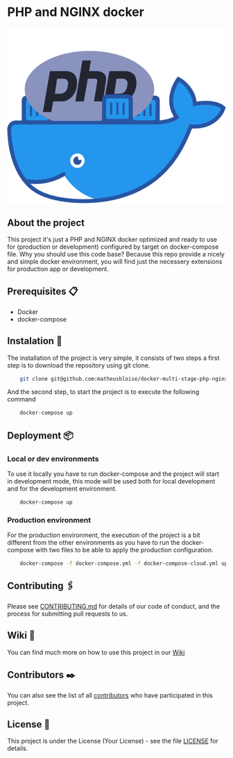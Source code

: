 # PHP and NGINX docker

![Image](docs/img/135923857-ee22eb05-a18f-47c9-a582-17271c89c488.png)

## About the project

This project it's just a PHP and NGINX docker optimized and ready to use for (production or development) configured by target on docker-compose file. Why you should use this code base? Because this repo provide a nicely and simple docker environment, you will find just the necessery extensions for production app or development.

## Prerequisites 📋

* Docker
* docker-compose

## Instalation 🔧

The installation of the project is very simple, it consists of two steps a first step is to download the repository using git clone.

```bash
    git clone git@github.com:matheusbloise/docker-multi-stage-php-nginx.git
```

And the second step, to start the project is to execute the following command

```bash
    docker-compose up
```

## Deployment 📦

### Local or dev environments

To use it locally you have to run docker-compose and the project will start in development mode, this mode will be used both for local development and for the development environment.

```bash
    docker-compose up
```

### Production environment

For the production environment, the execution of the project is a bit different from the other environments as you have to run the docker-compose with two files to be able to apply the production configuration.

```bash
    docker-compose -f docker-compose.yml -f docker-compose-cloud.yml up
```

## Contributing 🖇️

Please see [CONTRIBUTING.md](https://gist.github.com/matheusbloise/xxxxxx) for details of our code of conduct, and the process for submitting pull requests to us.

## Wiki 📖

You can find much more on how to use this project in our [Wiki](https://github.com/matheusbloise/docker-multi-stage-php-nginx/wiki)

## Contributors ✒️

You can also see the list of all [contributors](https://github.com/matheusbloise/docker-multi-stage-php-nginx/graphs/contributors) who have participated in this project.

## License 📄

This project is under the License (Your License) - see the file [LICENSE](LICENSE) for details.
